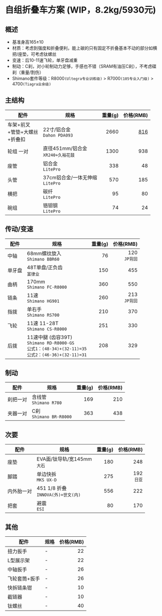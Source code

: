 # 自组折叠车方案 (WIP，8.2kg/5930元)

## 概述

- 基准身高165±10
- 材质：考虑到强度和折叠便利，能上碳的只有固定不折叠基本不动的部分如横把/座垫，可考虑钛螺丝
- 变速：后10-11速飞轮，单牙盘减重
- 制动：C刹，对小轮制动力足够，手感也不错（SRAM有油压C刹），不考虑碟刹（重量/割伤）
- Shimano套件等级：R8000`(Ultegra专业训练级)` > R7000`(105专业入门级)` > 4700`(Tiagra业余级)`

## 主结构

|配件|规格|重量(g)|价格(RMB)|
|-|-|-:|-:|
|车架+前叉<br>+管垫+大螺丝<br>+折叠扣|22寸/铝合金<br>`Dahon PDA093`|2660|[816](https://m.tb.cn/h.UwRBmSt?tk=mGGadLBZ9oY)|
|轮组 一对|直径451mm/铝合金<br>`XR240+久裕花鼓`|1300|938|
|座管|铝合金<br>`LitePro`|338|48|
|头管|37cm铝合金/一体无伸缩<br>`LitePro`|570|185|
|横把|碳纤<br>`LitePro`|95|80|
|碗组|铬钼钢<br>`LitePro`|74|24|

## 传动/变速

|配件|规格|重量(g)|价格(RMB)|
|-|-|-:|-:|
|中轴|68mm螺纹旋入<br>`Shimano BBR60 `|76|120<br>`JP背回`|
|单牙盘|48T单盘/正负齿<br>`富律业`|150|455|
|曲柄|170mm<br>`Shimano FC-R8000`|360|550|
|链条|11速<br>`Shimano HG901`|260|213<br>`JP背回`|
|指拨|单右手<br>`Shimano RS700`|210|370|
|飞轮|11速 11-28T<br>`Shimano CS-R8000`|251|330|
|后拨|11速中腿 (齿容39T)<br>`Shimano RD-R8000-GS`<br>`公式1：(48-34)+(32-11)=35`<br>`公式2：(46-36)+(32-11)=31`|208|329|

## 制动

|配件|规格|重量(g)|价格(RMB)|
|-|-|-:|-:|
|刹把一对|含线管<br>`Shimano R780`|169|210|
|夹器一对|C刹<br>`Shimano BR-R8000`|363|438|

## 次要

|配件|规格|重量(g)|价格(RMB)|
|-|-|-:|-:|
|座垫|EVA面/钛导轨/宽145mm<br>`大石`|180|248|
|脚踏|单边快拆<br>`MKS UX-D`|275|192<br>`日亚`|
|内外胎一对|451 1/8 折叠<br>`INNOVA(外)+世文(内)`|556|222|
|把套|避震<br>`ESI`|80|170|

## 其他

|配件|规格|价格(RMB)|
|-|-|-:|
|扭力扳手|-|22|
|L型展示架|-|22|
|中轴扳手|-|26|
|飞轮套筒+扳手|-|26|
|快拆链条钳|-|10|
|截链器|-|10|
|钛螺丝|-|40|